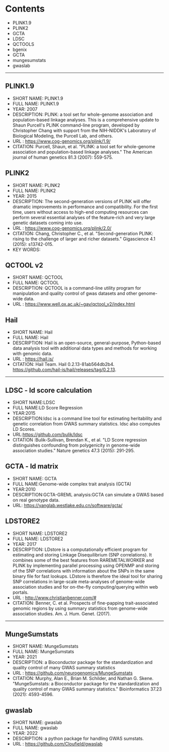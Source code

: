 # Contents
- PLINK1.9
- PLINK2
- GCTA
- LDSC
- QCTOOLS
- bgenix
- GCTA
- mungesumstats
- gwaslab

---
## PLINK1.9
- SHORT NAME: PLINK1.9
- FULL NAME: PLINK1.9
- YEAR: 2007
- DESCRIPTION:  PLINK: a tool set for whole-genome association and population-based linkage analyses. This is a comprehensive update to Shaun Purcell's PLINK command-line program, developed by Christopher Chang with support from the NIH-NIDDK's Laboratory of Biological Modeling, the Purcell Lab, and others. 
- URL : https://www.cog-genomics.org/plink/1.9/
- CITATION: Purcell, Shaun, et al. "PLINK: a tool set for whole-genome association and population-based linkage analyses." The American journal of human genetics 81.3 (2007): 559-575. 

## PLINK2
- SHORT NAME: PLINK2
- FULL NAME: PLINK2
- YEAR: 2015
- DESCRIPTION: The second-generation versions of PLINK will offer dramatic improvements in performance and compatibility. For the first time, users without access to high-end computing resources can perform several essential analyses of the feature-rich and very large genetic datasets coming into use.
- URL : https://www.cog-genomics.org/plink/2.0/
- CITATION: Chang, Christopher C., et al. "Second-generation PLINK: rising to the challenge of larger and richer datasets." Gigascience 4.1 (2015): s13742-015.
- KEY WORDS: 

## QCTOOL v2
- SHORT NAME: QCTOOL
- FULL NAME: QCTOOL
- DESCRIPTION: QCTOOL is a command-line utility program for manipulation and quality control of gwas datasets and other genome-wide data.
- URL : https://www.well.ox.ac.uk/~gav/qctool_v2/index.html

## Hail
- SHORT NAME: Hail
- FULL NAME: Hail
- DESCRIPTION: Hail is an open-source, general-purpose, Python-based data analysis tool with additional data types and methods for working with genomic data.
- URL : https://hail.is/
- CITATION: Hail Team. Hail 0.2.13-81ab564db2b4. https://github.com/hail-is/hail/releases/tag/0.2.13.
---
## LDSC - ld score calculation
- SHORT NAME:LDSC
- FULL NAME:LD Score Regression
- YEAR:2015
- DESCRIPTION:ldsc is a command line tool for estimating heritability and genetic correlation from GWAS summary statistics. ldsc also computes LD Scores.
- URL:https://github.com/bulik/ldsc
- CITATION :Bulik-Sullivan, Brendan K., et al. "LD Score regression distinguishes confounding from polygenicity in genome-wide association studies." Nature genetics 47.3 (2015): 291-295.

## GCTA - ld matrix
- SHORT NAME: GCTA
- FULL NAME:Genome-wide complex trait analysis (GCTA)
- YEAR:2010
- DESCRIPTION:GCTA-GREML analysis:GCTA can simulate a GWAS based on real genotype data.
- URL: https://yanglab.westlake.edu.cn/software/gcta/

## LDSTORE2
- SHORT NAME: LDSTORE2
- FULL NAME: LDSTORE2
- YEAR: 2017
- DESCRIPTION: LDstore is a computationally efficient program for estimating and storing Linkage Disequilibrium (SNP correlations). It combines some of the best features from RAREMETALWORKER and PLINK by implementing parallel processing using OPENMP and storing of the SNP correlations with information about the SNPs in the same binary file for fast lookups. LDstore is therefore the ideal tool for sharing SNP correlations in large-scale meta-analyses of genome-wide association studies and for on-the-fly computing/querying within web portals.
- URL : http://www.christianbenner.com/#
- CITATION: Benner, C. et al. Prospects of fine-papping trait-associated genomic regions by using summary statistics from genome-wide association studies. Am. J. Hum. Genet. (2017).
---
## MungeSumstats
- SHORT NAME: MungeSumstats
- FULL NAME: MungeSumstats
- YEAR: 2021
- DESCRIPTION: a Bioconductor package for the standardization and quality control of many GWAS summary statistics
- URL : https://github.com/neurogenomics/MungeSumstats
- CITATION: Murphy, Alan E., Brian M. Schilder, and Nathan G. Skene. "MungeSumstats: a Bioconductor package for the standardization and quality control of many GWAS summary statistics." Bioinformatics 37.23 (2021): 4593-4596.

## gwaslab
- SHORT NAME: gwaslab
- FULL NAME: gwaslab
- YEAR: 2022
- DESCRIPTION: a python package for handling GWAS sumstats.
- URL : https://github.com/Cloufield/gwaslab
